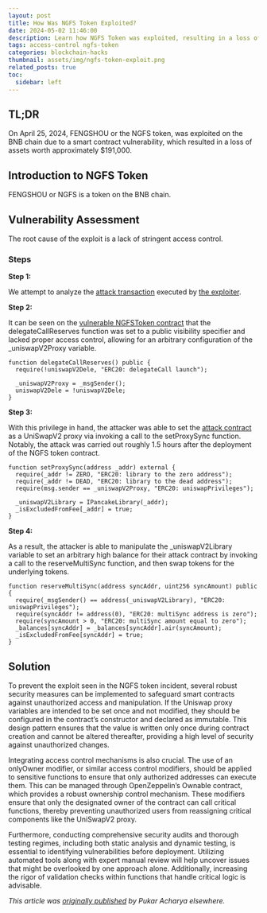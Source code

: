 ```yaml
---
layout: post
title: How Was NGFS Token Exploited?
date: 2024-05-02 11:46:00
description: Learn how NGFS Token was exploited, resulting in a loss of assets worth approximately $191,000.
tags: access-control ngfs-token
categories: blockchain-hacks
thumbnail: assets/img/ngfs-token-exploit.png
related_posts: true
toc:
  sidebar: left
---
```


## TL;DR

On April 25, 2024, FENGSHOU or the NGFS token, was exploited on the BNB chain due to a smart contract vulnerability, which resulted in a loss of assets worth approximately $191,000.

## Introduction to NGFS Token

FENGSHOU or NGFS is a token on the BNB chain.

## Vulnerability Assessment

The root cause of the exploit is a lack of stringent access control.

### Steps

**Step 1:**

We attempt to analyze the [attack transaction](https://bscscan.com/tx/0x8ff764dde572928c353716358e271638fa05af54be69f043df72ad9ad054de25) executed by [the exploiter](https://bscscan.com/address/0xd03d360dfc1dac7935e114d564a088077e6754a0).

**Step 2:**

It can be seen on the [vulnerable NGFSToken contract](https://bscscan.com/address/0xa608985f5b40cdf6862bec775207f84280a91e3a) that the delegateCallReserves function was set to a public visibility specifier and lacked proper access control, allowing for an arbitrary configuration of the \_uniswapV2Proxy variable.

```solidity
function delegateCallReserves() public {
  require(!uniswapV2Dele, "ERC20: delegateCall launch");

  _uniswapV2Proxy = _msgSender();
  uniswapV2Dele = !uniswapV2Dele;
}
```

**Step 3:**

With this privilege in hand, the attacker was able to set the [attack contract](https://bscscan.com/address/0xc73781107d086754314f7720ca14ab8c5ad035e4) as a UniSwapV2 proxy via invoking a call to the setProxySync function. Notably, the attack was carried out roughly 1.5 hours after the deployment of the NGFS token contract.

```solidity
function setProxySync(address _addr) external {
  require(_addr != ZERO, "ERC20: library to the zero address");
  require(_addr != DEAD, "ERC20: library to the dead address");
  require(msg.sender == _uniswapV2Proxy, "ERC20: uniswapPrivileges");

  _uniswapV2Library = IPancakeLibrary(_addr);
  _isExcludedFromFee[_addr] = true;
}
```

**Step 4:**

As a result, the attacker is able to manipulate the \_uniswapV2Library variable to set an arbitrary high balance for their attack contract by invoking a call to the reserveMultiSync function, and then swap tokens for the underlying tokens.

```solidity
function reserveMultiSync(address syncAddr, uint256 syncAmount) public {
  require(_msgSender() == address(_uniswapV2Library), "ERC20: uniswapPrivileges");
  require(syncAddr != address(0), "ERC20: multiSync address is zero");
  require(syncAmount > 0, "ERC20: multiSync amount equal to zero");
  _balances[syncAddr] = _balances[syncAddr].air(syncAmount);
  _isExcludedFromFee[syncAddr] = true;
}
```

## Solution

To prevent the exploit seen in the NGFS token incident, several robust security measures can be implemented to safeguard smart contracts against unauthorized access and manipulation. If the Uniswap proxy variables are intended to be set once and not modified, they should be configured in the contract’s constructor and declared as immutable. This design pattern ensures that the value is written only once during contract creation and cannot be altered thereafter, providing a high level of security against unauthorized changes.

Integrating access control mechanisms is also crucial. The use of an onlyOwner modifier, or similar access control modifiers, should be applied to sensitive functions to ensure that only authorized addresses can execute them. This can be managed through OpenZeppelin’s Ownable contract, which provides a robust ownership control mechanism. These modifiers ensure that only the designated owner of the contract can call critical functions, thereby preventing unauthorized users from reassigning critical components like the UniSwapV2 proxy.

Furthermore, conducting comprehensive security audits and thorough testing regimes, including both static analysis and dynamic testing, is essential to identifying vulnerabilities before deployment. Utilizing automated tools along with expert manual review will help uncover issues that might be overlooked by one approach alone. Additionally, increasing the rigor of validation checks within functions that handle critical logic is advisable.

_This article was [originally published](https://medium.com/p/784674488d8a) by Pukar Acharya elsewhere._
